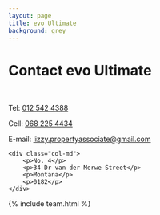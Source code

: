 ```yaml
---
layout: page
title: evo Ultimate
background: grey
---
```

<div class="col-lg-12 text-center">
	<h1 class="section-heading text-uppercase">Contact evo Ultimate</h1>
</div>

<br>

<div class="container contact-us">
  <div class="row">

  <div class="col-md">
		<p>Tel: <a href="tel:+27125424388"> 012 542 4388</a></p>
		<p>Cell: <a href="tel:+27682254434">068 225 4434</a></p>
		<p>E-mail: <a href="mailto:lizzy.propertyassociate@gmail.com?subject=Mail from our Website">lizzy.propertyassociate@gmail.com</a></p>
    </div>

    <div class="col-md">
		<p>No. 4</p>
		<p>34 Dr van der Merwe Street</p>
		<p>Montana</p>
		<p>0182</p>
    </div>
    
  </div>
</div>

<!-- Gavin Young is a franchisee in oobalink Western Cape, and the owner of oobalink Boland & Cape Winelands. "I graduated from Stellenbosch University in 1985 and since then have spent most of my working life in banking at a Regional and Head Office level. I left banking in mid 2006 and started my own mortgage origination business.
My focus is delivering service to agents and bond applicants by applying all my skill and knowledge of banking to make the deal work. I have recruited a fabulous team who share the same values." -->

{% include team.html %}

<!-- <div class="col-lg-12 text-center">
	<h4 class="section-heading text-uppercase">Contact us</h4>
</div> -->



<br>

